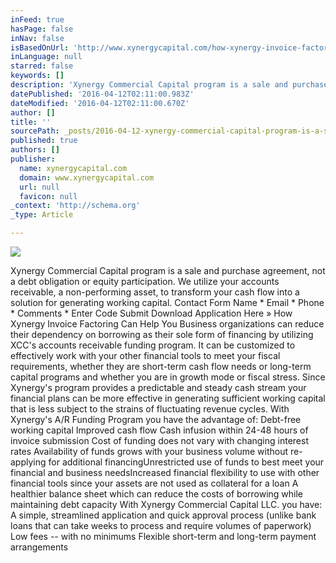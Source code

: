 ```yaml
---
inFeed: true
hasPage: false
inNav: false
isBasedOnUrl: 'http://www.xynergycapital.com/how-xynergy-invoice-factoring-can-help/'
inLanguage: null
starred: false
keywords: []
description: 'Xynergy Commercial Capital program is a sale and purchase agreement, not a debt obligation or equity participation. We utilize your accounts receivable, a non-performing asset, to transform your cash flow into a solution for generating working capital. Contact Form  Name *  Email *   Phone *  Comments *   Enter Code Submit Download Application Here » How Xynergy Invoice Factoring Can Help You  Business organizations can reduce their dependency on borrowing as their sole form of financing by utilizing XCC’s accounts receivable funding program. It can be customized to effectively work with your other financial tools to meet your fiscal requirements, whether they are short-term cash flow needs or long-term capital programs and whether you are in growth mode or fiscal stress. Since Xynergy’s program provides a predictable and steady cash stream your financial plans can be more effective in generating sufficient working capital that is less subject to the strains of fluctuating revenue cycles.  With Xynergy’s A/R Funding Program you have the advantage of:  Debt-free working capital ​Improved cash flow ​Cash infusion within 24-48 hours of invoice submission ​Cost of funding does not vary with changing interest rates ​Availability of funds grows with your business volume without re-applying for additional financing ​Unrestricted use of funds to best meet your financial and business needs ​Increased financial flexibility to use with other financial tools since your assets are not used as collateral for a loan ​A healthier balance sheet which can reduce the costs of borrowing while maintaining debt capacity With Xynergy Commercial Capital LLC. you have:  A simple, streamlined application and quick approval process (unlike bank loans that can take weeks to process and require volumes of paperwork) ​Low fees – with no minimums ​Flexible short-term and long-term payment arrangements'
datePublished: '2016-04-12T02:11:00.983Z'
dateModified: '2016-04-12T02:11:00.670Z'
author: []
title: ''
sourcePath: _posts/2016-04-12-xynergy-commercial-capital-program-is-a-sale-and-purchase-ag.md
published: true
authors: []
publisher:
  name: xynergycapital.com
  domain: www.xynergycapital.com
  url: null
  favicon: null
_context: 'http://schema.org'
_type: Article

---
```

![](https://the-grid-user-content.s3-us-west-2.amazonaws.com/f3d21286-c251-4bab-a791-85d543c1e860.jpg)

Xynergy Commercial Capital program is a sale and purchase agreement, not a debt obligation or equity participation. We utilize your accounts receivable, a non-performing asset, to transform your cash flow into a solution for generating working capital. Contact Form Name \* Email \* Phone \* Comments \* Enter Code Submit Download Application Here » How Xynergy Invoice Factoring Can Help You Business organizations can reduce their dependency on borrowing as their sole form of financing by utilizing XCC's accounts receivable funding program. It can be customized to effectively work with your other financial tools to meet your fiscal requirements, whether they are short-term cash flow needs or long-term capital programs and whether you are in growth mode or fiscal stress. Since Xynergy's program provides a predictable and steady cash stream your financial plans can be more effective in generating sufficient working capital that is less subject to the strains of fluctuating revenue cycles. With Xynergy's A/R Funding Program you have the advantage of: Debt-free working capital ​Improved cash flow ​Cash infusion within 24-48 hours of invoice submission ​Cost of funding does not vary with changing interest rates ​Availability of funds grows with your business volume without re-applying for additional financing ​Unrestricted use of funds to best meet your financial and business needs ​Increased financial flexibility to use with other financial tools since your assets are not used as collateral for a loan ​A healthier balance sheet which can reduce the costs of borrowing while maintaining debt capacity With Xynergy Commercial Capital LLC. you have: A simple, streamlined application and quick approval process (unlike bank loans that can take weeks to process and require volumes of paperwork) ​Low fees -- with no minimums ​Flexible short-term and long-term payment arrangements